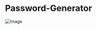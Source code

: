 # Password-Generator

<img width="auto" alt="image" src="https://user-images.githubusercontent.com/91800813/160236868-0c79b216-dfce-4692-9978-10d45e8855e5.png">
